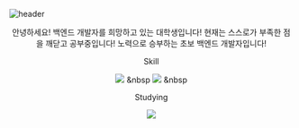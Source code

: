 ![header](https://capsule-render.vercel.app/api?type=waving&color=auto&height=200&section=header&text=Hello%20I'm%20LeeJinSeok&fontSize=60)

<div align=center>

안녕하세요! 백엔드 개발자를 희망하고 있는 대학생입니다!
현재는 스스로가 부족한 점을 깨닫고 공부중입니다!
노력으로 승부하는 초보 백엔드 개발자입니다!

Skill
  
<img src="https://img.shields.io/badge/JavaScript-F7DF1E?style=flat-square&logo=JavaScript&logoColor=white"/></a> &nbsp
<img src="https://img.shields.io/badge/MySQL-4479A1?style=flat-square&logo=MySQL&logoColor=white"/></a> &nbsp 

Studying

<a href="https://velog.io/@leejinseok0614"><img src="https://img.shields.io/badge/Velog-3DDC84?style=flat-square&logo=Blogger&logoColor=white"/></a>

</div>
